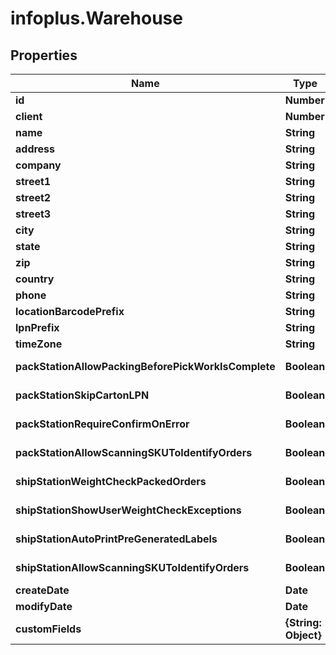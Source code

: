 # infoplus.Warehouse

## Properties
Name | Type | Description | Notes
------------ | ------------- | ------------- | -------------
**id** | **Number** |  | [optional] 
**client** | **Number** |  | 
**name** | **String** |  | 
**address** | **String** |  | [optional] 
**company** | **String** |  | 
**street1** | **String** |  | 
**street2** | **String** |  | [optional] 
**street3** | **String** |  | [optional] 
**city** | **String** |  | 
**state** | **String** |  | [optional] 
**zip** | **String** |  | 
**country** | **String** |  | 
**phone** | **String** |  | 
**locationBarcodePrefix** | **String** |  | [optional] 
**lpnPrefix** | **String** |  | [optional] 
**timeZone** | **String** |  | [optional] 
**packStationAllowPackingBeforePickWorkIsComplete** | **Boolean** |  | [default to false]
**packStationSkipCartonLPN** | **Boolean** |  | [default to false]
**packStationRequireConfirmOnError** | **Boolean** |  | [default to false]
**packStationAllowScanningSKUToIdentifyOrders** | **Boolean** |  | [default to false]
**shipStationWeightCheckPackedOrders** | **Boolean** |  | [default to false]
**shipStationShowUserWeightCheckExceptions** | **Boolean** |  | [default to false]
**shipStationAutoPrintPreGeneratedLabels** | **Boolean** |  | [default to false]
**shipStationAllowScanningSKUToIdentifyOrders** | **Boolean** |  | [default to false]
**createDate** | **Date** |  | [optional] 
**modifyDate** | **Date** |  | [optional] 
**customFields** | **{String: Object}** |  | [optional] 


